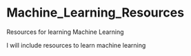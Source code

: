 # Machine_Learning_Resources
Resources for learning Machine Learning

I will include resources to learn machine learning
